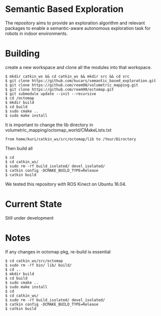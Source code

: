 # Semantic Based Exploration
The repository aims to provide an exploration algorithm and relevant packages to enable a semantic-aware autonomous exploration task for robots in indoor environments.  


# Building 
create a new workspace and clone all the modules into that workspace.

```
$ mkdir catkin_ws && cd catkin_ws && mkdir src && cd src 
$ git clone https://github.com/kucars/semantic_based_exploration.git
$ git clone https://github.com/reem90/volumetric_mapping.git
$ git clone https://github.com/reem90/octomap.git
$ git submodule update --init --recursive
$ cd /octomap
$ mkdir build 
$ cd build 
$ sudo cmake ..
$ sudo make install 
```

It is important to change the lib directory in volumetric_mapping/octomap_world/CMakeLists.txt
```
from home/kuri/catkin_ws/src/octomap/lib to /Your/Diroctory
```
Then build all
```
$ cd 
$ cd catkin_ws/
$ sudo rm -rf build_isolated/ devel_isolated/
$ catkin config -DCMAKE_BUILD_TYPE=Release
$ catkin build
```

We tested this repository with ROS Kinect on Ubuntu 16.04.

#  Current State 
Still under development  


#  Notes
If any changes in octomap pkg, re-build is essential  
```
$ cd catkin_ws/src/octomap
$ sudo rm -rf bin/ lib/ build/
$ cd ..
$ mkdir build 
$ cd build 
$ sudo cmake ..
$ sudo make install 
$ cd 
$ cd catkin_ws/
$ sudo rm -rf build_isolated/ devel_isolated/
$ catkin config -DCMAKE_BUILD_TYPE=Release
$ catkin build
```

